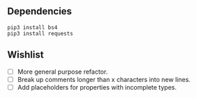 ## Dependencies

```
pip3 install bs4
pip3 install requests
```

## Wishlist

- [ ] More general purpose refactor.
- [ ] Break up comments longer than x characters into new lines.
- [ ] Add placeholders for properties with incomplete types.
